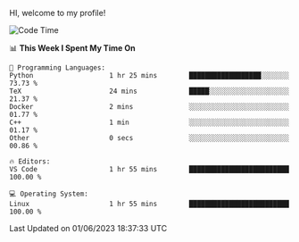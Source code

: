 HI, welcome to my profile!
<!--START_SECTION:waka-->
![Code Time](http://img.shields.io/badge/Code%20Time-848%20hrs%209%20mins-blue)

📊 **This Week I Spent My Time On** 

```text
💬 Programming Languages: 
Python                   1 hr 25 mins        ██████████████████░░░░░░░   73.73 % 
TeX                      24 mins             █████░░░░░░░░░░░░░░░░░░░░   21.37 % 
Docker                   2 mins              ░░░░░░░░░░░░░░░░░░░░░░░░░   01.77 % 
C++                      1 min               ░░░░░░░░░░░░░░░░░░░░░░░░░   01.17 % 
Other                    0 secs              ░░░░░░░░░░░░░░░░░░░░░░░░░   00.86 % 

🔥 Editors: 
VS Code                  1 hr 55 mins        █████████████████████████   100.00 % 

💻 Operating System: 
Linux                    1 hr 55 mins        █████████████████████████   100.00 % 
```


 Last Updated on 01/06/2023 18:37:33 UTC
<!--END_SECTION:waka-->
